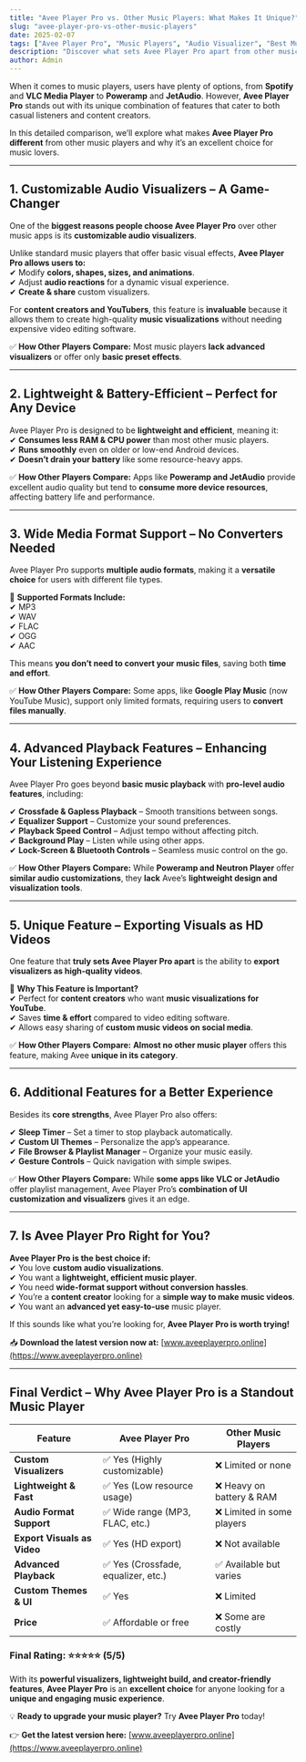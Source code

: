 ```yaml
---
title: "Avee Player Pro vs. Other Music Players: What Makes It Unique?"
slug: "avee-player-pro-vs-other-music-players"
date: 2025-02-07
tags: ["Avee Player Pro", "Music Players", "Audio Visualizer", "Best Music Apps"]
description: "Discover what sets Avee Player Pro apart from other music players. Explore its customizable visualizers, lightweight design, and advanced playback features."
author: Admin
---
```


When it comes to music players, users have plenty of options, from **Spotify** and **VLC Media Player** to **Poweramp** and **JetAudio**. However, **Avee Player Pro** stands out with its unique combination of features that cater to both casual listeners and content creators.  

In this detailed comparison, we’ll explore what makes **Avee Player Pro different** from other music players and why it’s an excellent choice for music lovers.  

---

## **1. Customizable Audio Visualizers – A Game-Changer**  

One of the **biggest reasons people choose Avee Player Pro** over other music apps is its **customizable audio visualizers**.  

Unlike standard music players that offer basic visual effects, **Avee Player Pro allows users to:**  
✔ Modify **colors, shapes, sizes, and animations**.  
✔ Adjust **audio reactions** for a dynamic visual experience.  
✔ **Create & share** custom visualizers.  

For **content creators and YouTubers**, this feature is **invaluable** because it allows them to create high-quality **music visualizations** without needing expensive video editing software.  

✅ **How Other Players Compare:** Most music players **lack advanced visualizers** or offer only **basic preset effects**.  

---

## **2. Lightweight & Battery-Efficient – Perfect for Any Device**  

Avee Player Pro is designed to be **lightweight and efficient**, meaning it:  
✔ **Consumes less RAM & CPU power** than most other music players.  
✔ **Runs smoothly** even on older or low-end Android devices.  
✔ **Doesn’t drain your battery** like some resource-heavy apps.  

✅ **How Other Players Compare:** Apps like **Poweramp and JetAudio** provide excellent audio quality but tend to **consume more device resources**, affecting battery life and performance.  

---

## **3. Wide Media Format Support – No Converters Needed**  

Avee Player Pro supports **multiple audio formats**, making it a **versatile choice** for users with different file types.  

🎵 **Supported Formats Include:**  
✔ MP3  
✔ WAV  
✔ FLAC  
✔ OGG  
✔ AAC  

This means **you don’t need to convert your music files**, saving both **time and effort**.  

✅ **How Other Players Compare:** Some apps, like **Google Play Music** (now YouTube Music), support only limited formats, requiring users to **convert files manually**.  

---

## **4. Advanced Playback Features – Enhancing Your Listening Experience**  

Avee Player Pro goes beyond **basic music playback** with **pro-level audio features**, including:  

✔ **Crossfade & Gapless Playback** – Smooth transitions between songs.  
✔ **Equalizer Support** – Customize your sound preferences.  
✔ **Playback Speed Control** – Adjust tempo without affecting pitch.  
✔ **Background Play** – Listen while using other apps.  
✔ **Lock-Screen & Bluetooth Controls** – Seamless music control on the go.  

✅ **How Other Players Compare:** While **Poweramp and Neutron Player** offer **similar audio customizations**, they **lack** Avee’s **lightweight design and visualization tools**.  

---

## **5. Unique Feature – Exporting Visuals as HD Videos**  

One feature that **truly sets Avee Player Pro apart** is the ability to **export visualizers as high-quality videos**.  

🎥 **Why This Feature is Important?**  
✔ Perfect for **content creators** who want **music visualizations for YouTube**.  
✔ Saves **time & effort** compared to video editing software.  
✔ Allows easy sharing of **custom music videos on social media**.  

✅ **How Other Players Compare:** **Almost no other music player** offers this feature, making Avee **unique in its category**.  

---

## **6. Additional Features for a Better Experience**  

Besides its **core strengths**, Avee Player Pro also offers:  

✔ **Sleep Timer** – Set a timer to stop playback automatically.  
✔ **Custom UI Themes** – Personalize the app’s appearance.  
✔ **File Browser & Playlist Manager** – Organize your music easily.  
✔ **Gesture Controls** – Quick navigation with simple swipes.  

✅ **How Other Players Compare:** While **some apps like VLC or JetAudio** offer playlist management, Avee Player Pro’s **combination of UI customization and visualizers** gives it an edge.  

---

## **7. Is Avee Player Pro Right for You?**  

**Avee Player Pro is the best choice if:**  
✔ You love **custom audio visualizations**.  
✔ You want a **lightweight, efficient music player**.  
✔ You need **wide-format support without conversion hassles**.  
✔ You’re a **content creator** looking for a **simple way to make music videos**.  
✔ You want an **advanced yet easy-to-use** music player.  

If this sounds like what you’re looking for, **Avee Player Pro is worth trying!**  

📥 **Download the latest version now at:** [www.aveeplayerpro.online](https://www.aveeplayerpro.online)  

---

## **Final Verdict – Why Avee Player Pro is a Standout Music Player**  

| **Feature**             | **Avee Player Pro** | **Other Music Players** |
|-------------------------|--------------------|-------------------------|
| **Custom Visualizers**  | ✅ Yes (Highly customizable) | ❌ Limited or none |
| **Lightweight & Fast**  | ✅ Yes (Low resource usage) | ❌ Heavy on battery & RAM |
| **Audio Format Support**| ✅ Wide range (MP3, FLAC, etc.) | ❌ Limited in some players |
| **Export Visuals as Video** | ✅ Yes (HD export) | ❌ Not available |
| **Advanced Playback**   | ✅ Yes (Crossfade, equalizer, etc.) | ✅ Available but varies |
| **Custom Themes & UI**  | ✅ Yes | ❌ Limited |
| **Price**              | ✅ Affordable or free | ❌ Some are costly |

### **Final Rating: ⭐⭐⭐⭐⭐ (5/5)**  

With its **powerful visualizers, lightweight build, and creator-friendly features**, **Avee Player Pro** is an **excellent choice** for anyone looking for a **unique and engaging music experience**.  

💡 **Ready to upgrade your music player?** Try **Avee Player Pro** today!  

👉 **Get the latest version here:** [www.aveeplayerpro.online](https://www.aveeplayerpro.online) 
